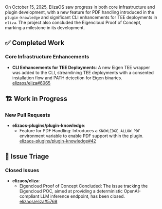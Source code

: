 On October 15, 2025, ElizaOS saw progress in both core infrastructure and plugin development, with a new feature for PDF handling introduced in the `plugin-knowledge` and significant CLI enhancements for TEE deployments in `eliza`. The project also concluded the Eigencloud Proof of Concept, marking a milestone in its development.

## ✅ Completed Work
### Core Infrastructure Enhancements
*   **CLI Enhancements for TEE Deployments**: A new Eigen TEE wrapper was added to the CLI, streamlining TEE deployments with a consented installation flow and PATH detection for Eigen binaries. [elizaos/eliza#6065](https://github.com/elizaos/eliza/pull/6065)

## 🏗️ Work in Progress
### New Pull Requests
*   **elizaos-plugins/plugin-knowledge**:
    *   Feature for PDF Handling: Introduces a `KNOWLEDGE_ALLOW_PDF` environment variable to enable PDF support within the plugin. [elizaos-plugins/plugin-knowledge#42](https://github.com/elizaos-plugins/plugin-knowledge/pull/42)

## 🐞 Issue Triage
### Closed Issues
*   **elizaos/eliza**:
    *   Eigencloud Proof of Concept Concluded: The issue tracking the Eigencloud POC, aimed at providing a deterministic OpenAI-compliant LLM inference endpoint, has been closed. [elizaos/eliza#5768](https://github.com/elizaos/eliza/issues/5768)